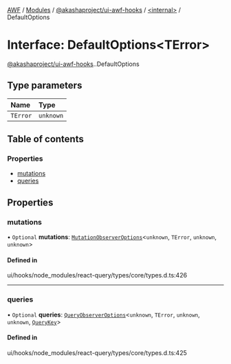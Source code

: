 [AWF](../README.md) / [Modules](../modules.md) / [@akashaproject/ui-awf-hooks](../modules/akashaproject_ui_awf_hooks.md) / [<internal\>](../modules/akashaproject_ui_awf_hooks._internal_.md) / DefaultOptions

# Interface: DefaultOptions<TError\>

[@akashaproject/ui-awf-hooks](../modules/akashaproject_ui_awf_hooks.md).[<internal>](../modules/akashaproject_ui_awf_hooks._internal_.md).DefaultOptions

## Type parameters

| Name | Type |
| :------ | :------ |
| `TError` | `unknown` |

## Table of contents

### Properties

- [mutations](akashaproject_ui_awf_hooks._internal_.DefaultOptions.md#mutations)
- [queries](akashaproject_ui_awf_hooks._internal_.DefaultOptions.md#queries)

## Properties

### mutations

• `Optional` **mutations**: [`MutationObserverOptions`](akashaproject_ui_awf_hooks._internal_.MutationObserverOptions.md)<`unknown`, `TError`, `unknown`, `unknown`\>

#### Defined in

ui/hooks/node_modules/react-query/types/core/types.d.ts:426

___

### queries

• `Optional` **queries**: [`QueryObserverOptions`](akashaproject_ui_awf_hooks._internal_.QueryObserverOptions.md)<`unknown`, `TError`, `unknown`, `unknown`, [`QueryKey`](../modules/akashaproject_ui_awf_hooks._internal_.md#querykey)\>

#### Defined in

ui/hooks/node_modules/react-query/types/core/types.d.ts:425

